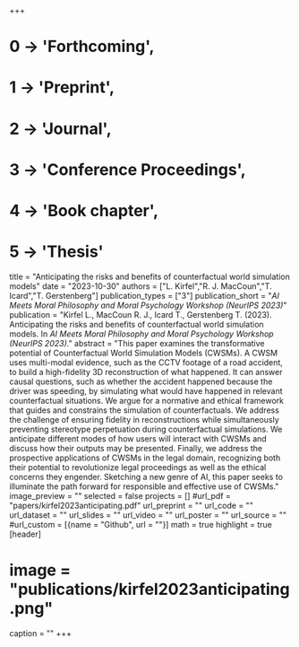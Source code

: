 +++
# 0 -> 'Forthcoming',
# 1 -> 'Preprint',
# 2 -> 'Journal',
# 3 -> 'Conference Proceedings',
# 4 -> 'Book chapter',
# 5 -> 'Thesis'

title = "Anticipating the risks and benefits of counterfactual world simulation models"
date = "2023-10-30"
authors = ["L. Kirfel","R. J. MacCoun","T. Icard","T. Gerstenberg"]
publication_types = ["3"]
publication_short = "_AI Meets Moral Philosophy and Moral Psychology Workshop (NeurIPS 2023)_"
publication = "Kirfel L., MacCoun R. J., Icard T., Gerstenberg T. (2023). Anticipating the risks and benefits of counterfactual world simulation models. In _AI Meets Moral Philosophy and Moral Psychology Workshop (NeurIPS 2023)_."
abstract = "This paper examines the transformative potential of Counterfactual World Simulation Models (CWSMs). A CWSM uses multi-modal evidence, such as the CCTV footage of a road accident, to build a high-fidelity 3D reconstruction of what happened. It can answer causal questions, such as whether the accident happened because the driver was speeding, by simulating what would have happened in relevant counterfactual situations. We argue for a normative and ethical framework that guides and constrains the simulation of counterfactuals. We address the challenge of ensuring fidelity in reconstructions while simultaneously preventing stereotype perpetuation during counterfactual simulations. We anticipate different modes of how users will interact with CWSMs and discuss how their outputs may be presented. Finally, we address the prospective applications of CWSMs in the legal domain, recognizing both their potential to revolutionize legal proceedings as well as the ethical concerns they engender. Sketching a new genre of AI, this paper seeks to illuminate the path forward for responsible and effective use of CWSMs."
image_preview = ""
selected = false
projects = []
#url_pdf = "papers/kirfel2023anticipating.pdf"
url_preprint = ""
url_code = ""
url_dataset = ""
url_slides = ""
url_video = ""
url_poster = ""
url_source = ""
#url_custom = [{name = "Github", url = ""}]
math = true
highlight = true
[header]
# image = "publications/kirfel2023anticipating.png"
caption = ""
+++